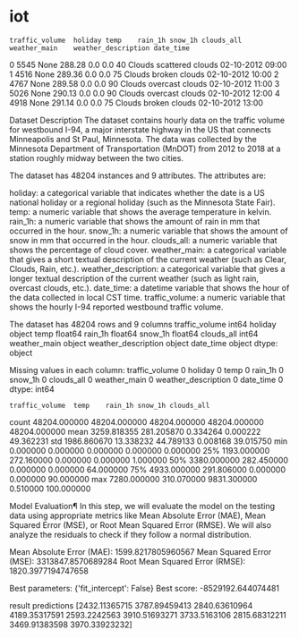 # iot

	traffic_volume	holiday	temp	rain_1h	snow_1h	clouds_all	weather_main	weather_description	date_time
0	5545	None	288.28	0.0	0.0	40	Clouds	scattered clouds	02-10-2012 09:00
1	4516	None	289.36	0.0	0.0	75	Clouds	broken clouds	02-10-2012 10:00
2	4767	None	289.58	0.0	0.0	90	Clouds	overcast clouds	02-10-2012 11:00
3	5026	None	290.13	0.0	0.0	90	Clouds	overcast clouds	02-10-2012 12:00
4	4918	None	291.14	0.0	0.0	75	Clouds	broken clouds	02-10-2012 13:00

Dataset Description
The dataset contains hourly data on the traffic volume for westbound I-94, a major interstate highway in the US that connects Minneapolis and St Paul, Minnesota. The data was collected by the Minnesota Department of Transportation (MnDOT) from 2012 to 2018 at a station roughly midway between the two cities.

The dataset has 48204 instances and 9 attributes. The attributes are:

holiday: a categorical variable that indicates whether the date is a US national holiday or a regional holiday (such as the Minnesota State Fair).
temp: a numeric variable that shows the average temperature in kelvin.
rain_1h: a numeric variable that shows the amount of rain in mm that occurred in the hour.
snow_1h: a numeric variable that shows the amount of snow in mm that occurred in the hour.
clouds_all: a numeric variable that shows the percentage of cloud cover.
weather_main: a categorical variable that gives a short textual description of the current weather (such as Clear, Clouds, Rain, etc.).
weather_description: a categorical variable that gives a longer textual description of the current weather (such as light rain, overcast clouds, etc.).
date_time: a datetime variable that shows the hour of the data collected in local CST time.
traffic_volume: a numeric variable that shows the hourly I-94 reported westbound traffic volume.

The dataset has 48204 rows and 9 columns
traffic_volume           int64
holiday                 object
temp                   float64
rain_1h                float64
snow_1h                float64
clouds_all               int64
weather_main            object
weather_description     object
date_time               object
dtype: object

Missing values in each column:
traffic_volume         0
holiday                0
temp                   0
rain_1h                0
snow_1h                0
clouds_all             0
weather_main           0
weather_description    0
date_time              0
dtype: int64

	traffic_volume	temp	rain_1h	snow_1h	clouds_all
count	48204.000000	48204.000000	48204.000000	48204.000000	48204.000000
mean	3259.818355	281.205870	0.334264	0.000222	49.362231
std	1986.860670	13.338232	44.789133	0.008168	39.015750
min	0.000000	0.000000	0.000000	0.000000	0.000000
25%	1193.000000	272.160000	0.000000	0.000000	1.000000
50%	3380.000000	282.450000	0.000000	0.000000	64.000000
75%	4933.000000	291.806000	0.000000	0.000000	90.000000
max	7280.000000	310.070000	9831.300000	0.510000	100.000000

Model Evaluation¶
In this step, we will evaluate the model on the testing data using appropriate metrics like Mean Absolute Error (MAE), Mean Squared Error (MSE), or Root Mean Squared Error (RMSE). We will also analyze the residuals to check if they follow a normal distribution.

Mean Absolute Error (MAE): 1599.8217805960567
Mean Squared Error (MSE): 3313847.8570689284
Root Mean Squared Error (RMSE): 1820.3977194747658

Best parameters: {'fit_intercept': False}
Best score: -8529192.644074481

result predictions
[2432.11365715 3787.89459413 2840.63610964 4189.35317591 2593.2242563
 3910.51693271 3733.5163106  2815.68312211 3469.91383598 3970.33923232]

